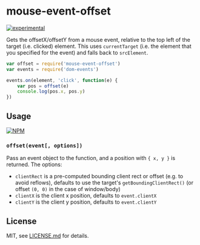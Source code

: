 # mouse-event-offset

[![experimental](http://badges.github.io/stability-badges/dist/experimental.svg)](http://github.com/badges/stability-badges)

Gets the offsetX/offsetY from a mouse event, relative to the top left of the target (i.e. clicked) element. This uses `currentTarget` (i.e. the element that you specified for the event) and falls back to `srcElement`.

```js 
var offset = require('mouse-event-offset')
var events = require('dom-events')

events.on(element, 'click', function(e) {
	var pos = offset(e)
	console.log(pos.x, pos.y)
})
```
## Usage

[![NPM](https://nodei.co/npm/mouse-event-offset.png)](https://nodei.co/npm/mouse-event-offset/)

### `offset(event[, options])`

Pass an event object to the function, and a position with `{ x, y }` is returned. The options:

- `clientRect` is a pre-computed bounding client rect or offset (e.g. to avoid reflows), defaults to use the target's `getBoundingClientRect()` (or offset `(0, 0)` in the case of window/body)
- `clientX` is the client x position, defaults to `event.clientX`
- `clientY` is the client y position, defaults to `event.clientY`

## License

MIT, see [LICENSE.md](http://github.com/mattdesl/mouse-event-offset/blob/master/LICENSE.md) for details.
